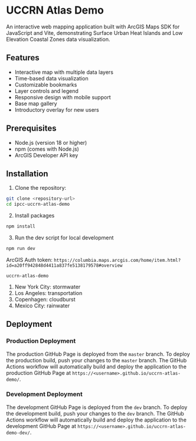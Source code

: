 # UCCRN Atlas Demo

An interactive web mapping application built with ArcGIS Maps SDK for JavaScript and Vite, demonstrating Surface Urban Heat Islands and Low Elevation Coastal Zones data visualization.

## Features

- Interactive map with multiple data layers
- Time-based data visualization
- Customizable bookmarks
- Layer controls and legend
- Responsive design with mobile support
- Base map gallery
- Introductory overlay for new users

## Prerequisites

- Node.js (version 18 or higher)
- npm (comes with Node.js)
- ArcGIS Developer API key

## Installation

1. Clone the repository:
```sh
git clone <repository-url>
cd ipcc-uccrn-atlas-demo
```

2. Install packages
```sh
npm install
```

3. Run the dev script for local development
```sh
npm run dev
```

ArcGIS Auth token: `https://columbia.maps.arcgis.com/home/item.html?id=a20ff942848d4411a837fe5138179578#overview`

`uccrn-atlas-demo`

1. New York City: stormwater
2. Los Angeles: transportation
3. Copenhagen: cloudburst
4. Mexico City: rainwater

## Deployment

### Production Deployment

The production GitHub Page is deployed from the `master` branch. To deploy the production build, push your changes to the `master` branch. The GitHub Actions workflow will automatically build and deploy the application to the production GitHub Page at `https://<username>.github.io/uccrn-atlas-demo/`.

### Development Deployment

The development GitHub Page is deployed from the `dev` branch. To deploy the development build, push your changes to the `dev` branch. The GitHub Actions workflow will automatically build and deploy the application to the development GitHub Page at `https://<username>.github.io/uccrn-atlas-demo-dev/`.
